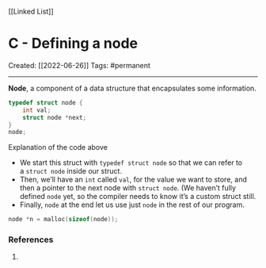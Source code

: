 [[Linked List]]

# C - Defining a node
Created:  [[2022-06-26]]
Tags: #permanent 

---
**Node**, a component of a data structure that encapsulates some information. 
```C
typedef struct node {
    int val;
    struct node *next;
} 
node;
```

Explanation of the code above
- We start this struct with `typedef struct node` so that we can refer to a `struct node` inside our struct.
- Then, we’ll have an `int` called `val`, for the value we want to store, and then a pointer to the next node with `struct node`. (We haven’t fully defined `node` yet, so the compiler needs to know it’s a custom struct still.
- Finally, `node` at the end let us use just `node` in the rest of our program.


```C
node *n = malloc(sizeof(node));
```











### References
1. 
